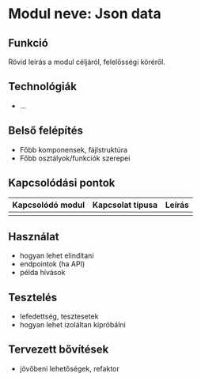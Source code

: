 # Modul neve: Json data

## Funkció
Rövid leírás a modul céljáról, felelősségi köréről.

## Technológiák
- ...

## Belső felépítés
- Főbb komponensek, fájlstruktúra
- Főbb osztályok/funkciók szerepei

## Kapcsolódási pontok

| Kapcsolódó modul | Kapcsolat típusa | Leírás |
|------------------|------------------|--------|
|                  |                  |        |

## Használat
- hogyan lehet elindítani
- endpointok (ha API)
- példa hívások

## Tesztelés
- lefedettség, tesztesetek
- hogyan lehet izoláltan kipróbálni

## Tervezett bővítések
- jövőbeni lehetőségek, refaktor
